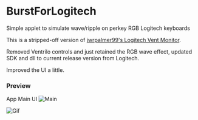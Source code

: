 # BurstForLogitech
Simple applet to simulate wave/ripple on perkey RGB Logitech keyboards

This is a stripped-off version of [jwrpalmer99's Logitech Vent Monitor](https://github.com/jwrpalmer99/LogitechVentMonitor).

Removed Ventrilo controls and just retained the RGB wave effect, updated SDK and dll to current release version from Logitech.

Improved the UI a little.

### Preview

App Main UI
![Main](https://raw.githubusercontent.com/reddvid/BurstForLogitech/blob/master/BurstForms/Images/logiburst.png)

![Gif](https://raw.githubusercontent.com/reddvid/BurstForLogitech/blob/master/BurstForms/Images/kb.gif)
